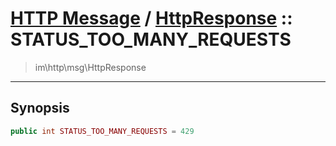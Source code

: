 # [HTTP Message](http.md) / [HttpResponse](http-HttpResponse.md) :: STATUS_TOO_MANY_REQUESTS
 > im\http\msg\HttpResponse
____

## Synopsis
```php
public int STATUS_TOO_MANY_REQUESTS = 429
```
